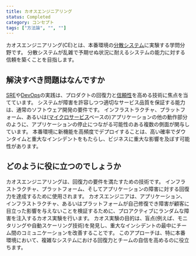 ```yaml
---
title: カオスエンジニアリング
status: Completed
category: コンセプト
tags: ["方法論", "", ""]
---
```


カオスエンジニアリング(CE)とは、本番環境の[分散システム](/ja/distributed-systems/)に実験する学問分野です。
分散システムが乱雑で予期せぬ状況に耐えるシステムの能力に対する信頼を築くことを目指します。

## 解決すべき問題はなんですか

[SRE](/ja/site-reliability-engineering/)や[DevOps](/ja/devops/)の実践は、プロダクトの回復力と[信頼性](/ja/reliability/)を高める技術に焦点を当てています。
システムが障害を許容しつつ適切なサービス品質を保証する能力は、通常のソフトウェア開発の要件です。
インフラストラクチャ、プラットフォーム、あるいは([マイクロサービス](/ja/microservices-architecture)ベースの)アプリケーションの他の動作部分のように、アプリケーションの停止につながる可能性のある複数の側面が関与しています。
本番環境に新機能を高頻度でデプロイすることは、高い確率でダウンタイムと重大なインシデントをもたらし、ビジネスに重大な影響を及ぼす可能性があります。

## どのように役に立つのでしょうか

カオスエンジニアリングは、回復力の要件を満たすための技術です。
インフラストラクチャ、プラットフォーム、そしてアプリケーションの障害に対する回復力を達成するために使用されます。
カオスエンジニアは、アプリケーション、インフラストラクチャ、あるいはプラットフォームが自己修復でき障害が顧客に目立った影響を与えないことを検証するために、プロアクティブにランダムな障害を注入するカオス実験を行います。
カオス実験の目的は、盲点(例えば、モニタリングや自動スケーリング技術)を発見し、重大なインシデントの最中にチーム間のコミュニケーションを改善することです。
このアプローチは、特に本番環境において、複雑なシステムにおける回復力とチームの自信を高めるのに役立ちます。
